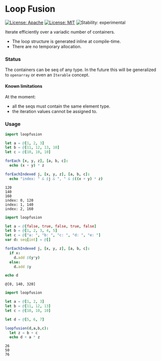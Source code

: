 # Loop Fusion

[![License: Apache](https://img.shields.io/badge/License-Apache%202.0-blue.svg)](https://opensource.org/licenses/Apache-2.0)
[![License: MIT](https://img.shields.io/badge/License-MIT-yellow.svg)](https://opensource.org/licenses/MIT)
![Stability: experimental](https://img.shields.io/badge/stability-experimental-orange.svg)

Iterate efficiently over a variadic number of containers.

  * The loop structure is generated inline at compile-time.
  * There are no temporary allocation.

### Status

The containers can be seq of any type. In the future this will be generalized to `openarray` or even an `Iterable` concept.

#### Known limitations

At the moment:

  - all the seqs must contain the same element type.
  - the iteration values cannot be assigned to.


### Usage

```Nim
import loopfusion

let a = @[1, 2, 3]
let b = @[11, 12, 13, 10]
let c = @[10, 10, 10]

forEach [x, y, z], [a, b, c]:
  echo (x + y) * z

forEachIndexed j, [x, y, z], [a, b, c]:
  echo "index: " & $j & ", " & $((x + y) * z)
```

```
120
140
160
index: 0, 120
index: 1, 140
index: 2, 160
```

```Nim
import loopfusion

let a = @[false, true, false, true, false]
let b = @[1, 2, 3, 4, 5]
let c = @["a: ", "b: ", "c: ", "d: ", "e: "]
var d: seq[int] = @[]

forEachIndexed j, [x, y, z], [a, b, c]:
  if x:
    d.add $(y*y)
  else:
    d.add $y

echo d
```
```
@[0, 140, 320]
```
```Nim
import loopfusion

let a = @[1, 2, 3]
let b = @[11, 12, 13]
let c = @[10, 10, 10]

let d = @[5, 6, 7]

loopfusion(d,a,b,c):
  let z = b + c
  echo d + a * z
```
```
26
50
76
```
